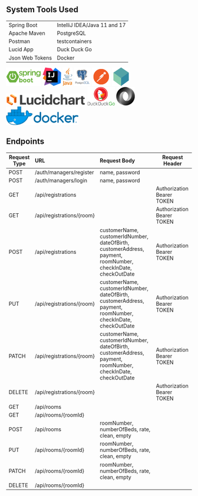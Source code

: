 





## System Tools Used

|                 |                              |
|-----------------|:-----------------------------|
| Spring Boot     | IntelliJ IDEA/Java 11 and 17 |
| Apache Maven    | PostgreSQL                   |
| Postman         | testcontainers               |
| Lucid App       | Duck Duck Go                 |
| Json Web Tokens | Docker                       |
<img alt="Spring-Boot" height="50" src="images/spring-boot-logo.png"/>
<img alt="IntelliJ-idea" height="50" src="images/intellij-idea-logo.png"/>
<img alt="Java" height="50" src="images/java-logo.png"/>
<img alt="PostgreSQL" height="50" src="images/postgresql-logo.png"/>
<img alt="Postman" height="50" src="images/postman-logo.png"/>
<img alt="testcontainers" height="50" src="images/testcontainers.png"/>
<img alt="Lucid charts" height="33" src="images/lucidcharts.png"/>
<img alt="Duck Duck Go" height="50" src="images/duckduckgo-logo.png"/>
<img alt="JSON" height="50" src="images/json-logo.png"/>
<img alt="Docker" height="50" src="images/docker-logo.png"/>



## Endpoints



| Request Type | URL                                           | Request Body                                                                                                      | Request Header            |
|--------------|:----------------------------------------------|:------------------------------------------------------------------------------------------------------------------|---------------------------|
| POST         | /auth/managers/register                       | name, password                                                                                                    |                     |
| POST         | /auth/managers/login                          | name, password                                                                                                    |                        |
| GET          | /api/registrations                            |                                                                                                                   | Authorization Bearer TOKEN |
| GET          | /api/registrations/{room}                     |                                                                                                                   | Authorization Bearer TOKEN |
| POST         | /api/registrations                            | customerName, customerIdNumber, dateOfBirth, customerAddress, <br/>payment, roomNumber, checkInDate, checkOutDate | Authorization Bearer TOKEN |
| PUT          | /api/registrations/{room}                     | customerName, customerIdNumber, dateOfBirth, customerAddress, <br/>payment, roomNumber, checkInDate, checkOutDate | Authorization Bearer TOKEN |
| PATCH        | /api/registrations/{room}                     | customerName, customerIdNumber, dateOfBirth, customerAddress, <br/>payment, roomNumber, checkInDate, checkOutDate | Authorization Bearer TOKEN |
| DELETE       | /api/registrations/{room}                     |                                                                                                                   |    Authorization Bearer TOKEN                       |
| GET          | /api/rooms                                    |                                                                                                                   |                           |
| GET          | /api/rooms/{roomId}                           |                                                                                                                   |                           |
| POST         |  /api/rooms                                   | roomNumber, numberOfBeds, rate, clean, empty                                                                      |                           |
| PUT          | /api/rooms/{roomId}                           | roomNumber, numberOfBeds, rate, clean, empty                                                                                                                     |                           |
| PATCH        | /api/rooms/{roomId}                           | roomNumber, numberOfBeds, rate, clean, empty                                                                                                                     |                           |
| DELETE       | /api/rooms/{roomId}                           |                                                                                                                   |                           |
